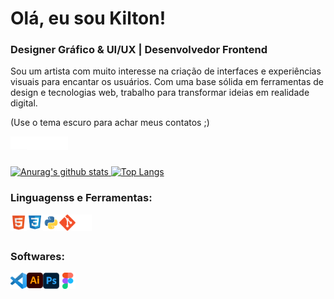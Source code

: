 # Olá, eu sou Kilton!

### Designer Gráfico & UI/UX | Desenvolvedor Frontend
Sou um artista com muito interesse na criação de interfaces e experiências visuais para encantar os usuários. Com uma base sólida em ferramentas de design e tecnologias web, trabalho para transformar ideias em realidade digital.

(Use o tema escuro para achar meus contatos ;)

<a href="mailto:kilton.araujo@gmail.com" target="_blank"><img align="left" alt="Kilton J | Email" height="20px" src="src/logos_google-gmail.png" /></a>
<a href="https://www.linkedin.com/in/kilton-araújo-7022902bb/" target="_blank"><img align="left" alt="Kilton J | LinkedIn" width="22px" src="src/mdi_linkedin.png" />
<a href="https://dribbble.com/KiltonAraujo" target="_blank"><img align="left" alt="Kilton J | Dribbble" width="22px" src="src/icon-dribbble.png" />
<a href="https://www.instagram.com/kinnzin/" target="_blank"><img align="left" alt="Kilton J | Instagram" width="22px" src="src/mdi_instagram.png" />

<br />
<br />

![Anurag's github stats](https://github-readme-stats.vercel.app/api?username=KiltonAraujo&show_icons=true&theme=dracula)
[![Top Langs](https://github-readme-stats.vercel.app/api/top-langs/?username=KiltonAraujo&layout=compact&theme=dracula)](https://github.com/KiltonAraujo/github-readme-stats)

### Linguagenss e Ferramentas:
<a href="https://www.w3.org/html/" target="_blank"><img align="left" alt="HTML5" width="26px" src="src/vscode-icons_file-type-html.png" /></a>
<a href="https://www.w3schools.com/css/" target="_blank"><img align="left" alt="CSS3" width="26px" src="src/vscode-icons_file-type-css.png" /></a>
<a href="https://www.python.org" target="_blank"> <img align="left" alt="Python" width="26px" src="src/skill-icons_python-light.png"/> </a>
<a href="https://git-scm.com/" target="_blank"> <img align="left" alt="git" width="26px" src="src/devicon_git.png"/> </a>
<img align="left" alt="GitHub" width="26px" src="https://github.com/Aakarsh-B/trying-repos/blob/master/github.svg" />

<br />
<br />

### Softwares:

<img align="left" alt="Visual Studio Code" width="26px" src="src/devicon_vscode.png" />
<a href="https://www.adobe.com/in/products/illustrator.html" target="_blank"> <img align="left" alt="Illustrator" width="26px" src="src/icon-ilustrator.png"/> </a> 
<a href="https://www.photoshop.com/en" target="_blank"> <img align="left" alt="Photoshop" width="26px" src="src/logos_adobe-photoshop.png"/> </a>
<a href="https://www.figma.com" target="_blank"> <img align="left" alt="Figma" width="26px" src="src/devicon_figma.png"/> </a>


<br />
<br />


